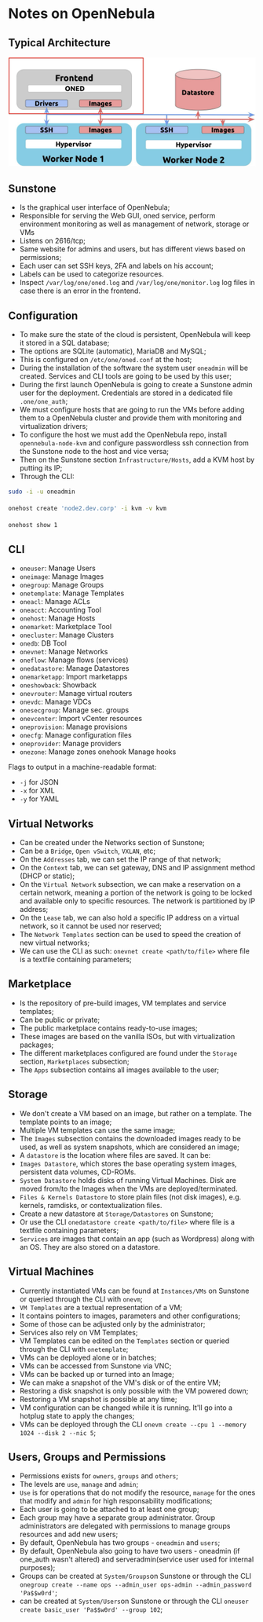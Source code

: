 # Notes on OpenNebula

## Typical Architecture

![Typical Architecture](img/arch.png "Typical Architecture")

## Sunstone

- Is the graphical user interface of OpenNebula;
- Responsible for serving the Web GUI, oned service, perform environment monitoring as well as management of network, storage or VMs
- Listens on 2616/tcp;
- Same website for admins and users, but has different views based on permissions;
- Each user can set SSH keys, 2FA and labels on his account;
- Labels can be used to categorize resources.
- Inspect `/var/log/one/oned.log` and `/var/log/one/monitor.log` log files in case there is an error in the frontend.

## Configuration

- To make sure the state of the cloud is persistent, OpenNebula will keep it stored in a SQL database;
- The options are SQLite (automatic), MariaDB and MySQL;
- This is configured on `/etc/one/oned.conf` at the host;
- During the installation of the software the system user `oneadmin` will be created. Services and CLI tools are going to be used by this user;
- During the first launch OpenNebula is going to create a Sunstone admin user for the deployment. Credentials are stored in a dedicated file `.one/one_auth`;
- We must configure hosts that are going to run the VMs before adding them to a OpenNebula cluster and provide them with monitoring and virtualization drivers;
- To configure the host we must add the OpenNebula repo, install `opennebula-node-kvm` and configure passwordless ssh connection from the Sunstone node to the host and vice versa;
- Then on the Sunstone section `Infrastructure/Hosts`, add a KVM host by putting its IP;
- Through the CLI:

```bash
sudo -i -u oneadmin

onehost create 'node2.dev.corp' -i kvm -v kvm

onehost show 1
```

## CLI

- `oneuser`: Manage Users
- `oneimage`: Manage Images
- `onegroup`: Manage Groups
- `onetemplate`: Manage Templates
- `oneacl`: Manage ACLs
- `oneacct`: Accounting Tool
- `onehost`: Manage Hosts
- `onemarket`: Marketplace Tool
- `onecluster`: Manage Clusters
- `onedb`: DB Tool
- `onevnet`: Manage Networks
- `oneflow`: Manage flows (services)
- `onedatastore`: Manage Datastores
- `onemarketapp`: Import marketapps
- `oneshowback`: Showback
- `onevrouter`: Manage virtual routers
- `onevdc`: Manage VDCs
- `onesecgroup`: Manage sec. groups
- `onevcenter`: Import vCenter resources
- `oneprovision`: Manage provisions
- `onecfg`: Manage configuration files
- `oneprovider`: Manage providers
- `onezone`: Manage zones onehook Manage hooks

Flags to output in a machine-readable format:

- `-j` for JSON
- `-x` for XML
- `-y` for YAML

## Virtual Networks

- Can be created under the Networks section of Sunstone;
- Can be a `Bridge`, `Open vSwitch`, `VXLAN`, etc;
- On the `Addresses` tab, we can set the IP range of that network;
- On the `Context` tab, we can set gateway, DNS and IP assignment method (DHCP or static);
- On the `Virtual Network` subsection, we can make a reservation on a certain network, meaning a portion of the network is going to be locked and available only to specific resources. The network is partitioned by IP address;
- On the `Lease` tab, we can also hold a specific IP address on a virtual network, so it cannot be used nor reserved;
- The `Network Templates` section can be used to speed the creation of new virtual networks;
- We can use the CLI as such: `onevnet create <path/to/file>` where file is a textfile containing parameters;

## Marketplace

- Is the repository of pre-build images, VM templates and service templates;
- Can be public or private;
- The public marketplace contains ready-to-use images;
- These images are based on the vanilla ISOs, but with virtualization packages;
- The different marketplaces configured are found under the `Storage` section, `Marketplaces` subsection;
- The `Apps` subsection contains all images available to the user;

## Storage

- We don't create a VM based on an image, but rather on a template. The template points to an image;
- Multiple VM templates can use the same image;
- The `Images` subsection contains the downloaded images ready to be used, as well as system snapshots, which are considered an image;
- A `datastore` is the location where files are saved. It can be:
- `Images Datastore`, which stores the base operating system images, persistent
data volumes, CD-ROMs.
- `System Datastore` holds disks of running Virtual Machines. Disk are moved
from/to the Images when the VMs are deployed/terminated.
- `Files & Kernels Datastore` to store plain files (not disk images), e.g. kernels,
ramdisks, or contextualization files.
- Create a new datastore at `Storage/Datastores` on Sunstone;
- Or use the CLI `onedatastore create <path/to/file>` where file is a textfile containing parameters;
- `Services` are images that contain an app (such as Wordpress) along with an OS. They are also stored on a datastore.

## Virtual Machines

- Currently instantiated VMs can be found at `Instances/VMs` on Sunstone or queried through the CLI with `onevm`;
- `VM Templates` are a textual representation of a VM;
- It contains pointers to images, parameters and other configurations;
- Some of those can be adjusted only by the administrator;
- Services also rely on VM Templates;
- VM Templates can be edited on the `Templates` section or queried through the CLI with `onetemplate`;
- VMs can be deployed alone or in batches;
- VMs can be accessed from Sunstone via VNC;
- VMs can be backed up or turned into an Image;
- We can make a snapshot of the VM's disk or of the entire VM;
- Restoring a disk snapshot is only possible with the VM powered down;
- Restoring a VM snapshot is possible at any time;
- VM configuration can be changed while it is running. It'll go into a hotplug state to apply the changes;
- VMs can be deployed through the CLI `onevm create --cpu 1 --memory 1024 --disk 2 --nic 5`;

## Users, Groups and Permissions

- Permissions exists for `owners`, `groups` and `others`;
- The levels are `use`, `manage` and `admin`;
- `Use` is for operations that do not modify the resource, `manage` for the ones that modify and `admin` for high responsability modifications;
- Each user is going to be attached to at least one group;
- Each group may have a separate group administrator. Group administrators are delegated with permissions to manage groups resources and add new users;
- By default, OpenNebula has two groups - `oneadmin` and `users`;
- By default, OpenNebula also going to have two users - oneadmin (if one_auth wasn't altered) and serveradmin(service user used for internal purposes);
- Groups can be created at `System/Groups`on Sunstone or through the CLI `onegroup create --name ops --admin_user ops-admin --admin_password 'Pa$$w0rd'`;
- can be created at `System/Users`on Sunstone or through the CLI `oneuser create basic_user 'Pa$$w0rd' --group 102`;
